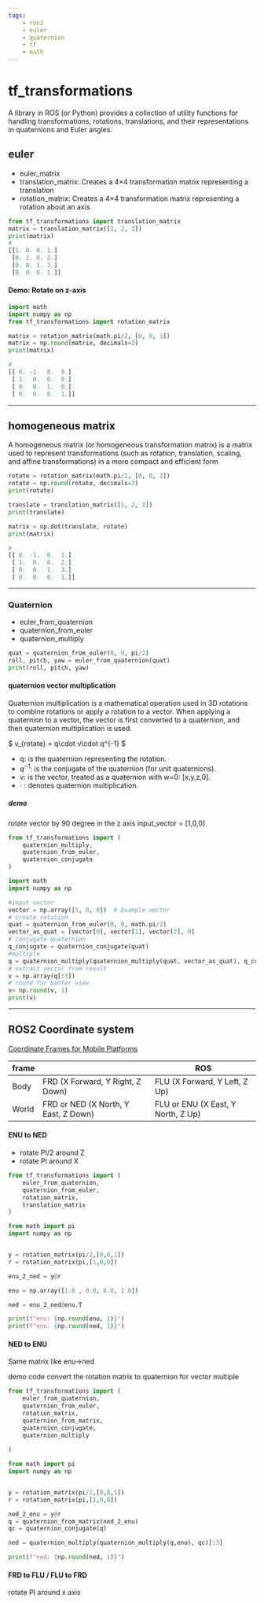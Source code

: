 ```yaml
---
tags:
    - ros2
    - euler
    - quaternion
    - tf
    - math
---
```


# tf_transformations

A library in ROS (or Python) provides a collection of utility functions for handling transformations, rotations, translations, and their representations in quaternions and Euler angles.




## euler
- euler_matrix
- translation_matrix: Creates a 4×4 transformation matrix representing a translation
- rotation_matrix: Creates a 4×4 transformation matrix representing a rotation about an axis


```python
from tf_transformations import translation_matrix
matrix = translation_matrix([1, 2, 3])
print(matrix)
#
[[1. 0. 0. 1.]
 [0. 1. 0. 2.]
 [0. 0. 1. 3.]
 [0. 0. 0. 1.]]
```


#### Demo: Rotate on z-axis
```python
import math
import numpy as np
from tf_transformations import rotation_matrix

matrix = rotation_matrix(math.pi/2, [0, 0, 1])
matrix = np.round(matrix, decimals=3)
print(matrix)

# 
[[ 0. -1.  0.  0.]
 [ 1.  0.  0.  0.]
 [ 0.  0.  1.  0.]
 [ 0.  0.  0.  1.]]

```

---

## homogeneous matrix
A homogeneous matrix (or homogeneous transformation matrix) is a matrix used to represent transformations (such as rotation, translation, scaling, and affine transformations) in a more compact and efficient form


```python
rotate = rotation_matrix(math.pi/2, [0, 0, 1])
rotate = np.round(rotate, decimals=3)
print(rotate)

translate = translation_matrix([1, 2, 3])
print(translate)

matrix = np.dot(translate, rotate)
print(matrix)

#
[[ 0. -1.  0.  1.]
 [ 1.  0.  0.  2.]
 [ 0.  0.  1.  3.]
 [ 0.  0.  0.  1.]]
```

---

### Quaternion

- euler_from_quaternion
- quaternion_from_euler
- quaternion_multiply


```python
quat = quaternion_from_euler(0, 0, pi/2)
roll, pitch, yaw = euler_from_quaternion(quat)
print(roll, pitch, yaw)
```


#### quaternion vector multiplication
Quaternion multiplication is a mathematical operation used in 3D rotations to combine rotations or apply a rotation to a vector. When applying a quaternion to a vector, the vector is first converted to a quaternion, and then quaternion multiplication is used.

$
v_{rotate} = q\cdot v\cdot q^{-1}
$

- q: is the quaternion representing the rotation.
- $q^{-1}$:  is the conjugate of the quaternion (for unit quaternions).
- v: is the vector, treated as a quaternion with w=0: [x,y,z,0].
- ⋅ : denotes quaternion multiplication.

##### demo

rotate vector by 90 degree in the z axis
input_vector = [1,0,0]

```python
from tf_transformations import (
    quaternion_multiply,
    quaternion_from_euler,
    quaternion_conjugate
)

import math
import numpy as np

#input vector
vector = np.array([1, 0, 0])  # Example vector
# create rotation
quat = quaternion_from_euler(0, 0, math.pi/2)
vector_as_quat = [vector[0], vector[1], vector[2], 0]
# conjugate quaternion
q_conjugate = quaternion_conjugate(quat)
#multiple
q = quaternion_multiply(quaternion_multiply(quat, vector_as_quat), q_conjugate)
# extract vector from result
v = np.array(q[:3])
# round for batter view
v= np.round(v, 1)
print(v)
```


---

## ROS2 Coordinate system

[Coordinate Frames for Mobile Platforms](https://www.ros.org/reps/rep-0105.html)


| frame  |   | ROS  |
|---|---|---|
| Body  | FRD (X Forward, Y Right, Z Down)  | FLU (X Forward, Y Left, Z Up)  |
| World  | FRD or NED (X North, Y East, Z Down)  | FLU or ENU (X East, Y North, Z Up)  |


#### ENU to NED
- rotate PI/2 around Z 
- rotate PI around X

```python
from tf_transformations import (
    euler_from_quaternion,
    quaternion_from_euler,
    rotation_matrix,
    translation_matrix
)

from math import pi
import numpy as np


y = rotation_matrix(pi/2,[0,0,1])
r = rotation_matrix(pi,[1,0,0])

enu_2_ned = y@r

enu = np.array([1.0 , 0.0, 0.0, 1.0])

ned = enu_2_ned@enu.T

print(f"enu: {np.round(enu, 1)}")
print(f"enu: {np.round(ned, 1)}")
```

#### NED to ENU

Same matrix like enu->ned

demo code convert the rotation matrix to quaternion for vector multiple

```python
from tf_transformations import (
    euler_from_quaternion,
    quaternion_from_euler,
    rotation_matrix,
    quaternion_from_matrix,
    quaternion_conjugate,
    quaternion_multiply
    
)

from math import pi
import numpy as np


y = rotation_matrix(pi/2,[0,0,1])
r = rotation_matrix(pi,[1,0,0])

ned_2_enu = y@r
q = quaternion_from_matrix(ned_2_enu)
qc = quaternion_conjugate(q)

ned = quaternion_multiply(quaternion_multiply(q,enu), qc)[:3]

print(f"ned: {np.round(ned, 1)}")
```


#### FRD to FLU / FLU to FRD

rotate PI around x axis

